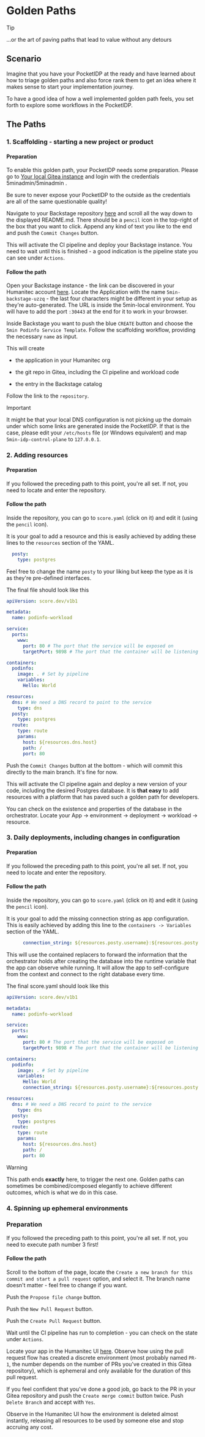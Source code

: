 # Golden Paths

> [!TIP]
> ...or the art of paving paths that lead to value without any detours

## Scenario

Imagine that you have your PocketIDP at the ready and have learned about how to triage golden paths and also force rank them to get an idea where it makes sense to start your implementation journey.

To have a good idea of how a well implemented golden path feels, you set forth to explore some workflows in the PocketIDP.

## The Paths

### 1. Scaffolding - starting a new project or product

#### Preparation

To enable this golden path, your PocketIDP needs some preparation. Please go to [Your local Gitea instance](https://git.localhost:30443) and login with the credentials 5minadmin/5minadmin .

Be sure to never expose your PocketIDP to the outside as the credentials are all of the same questionable quality!

Navigate to your Backstage repository [here](https://git.localhost:30443/5minorg/backstage) and scroll all the way down to the displayed README.md. There should be a `pencil` icon in the top-right of the box that you want to click. Append any kind of text you like to the end and push the `Commit Changes` button.

This will activate the CI pipeline and deploy your Backstage instance. You need to wait until this is finished - a good indication is the pipeline state you can see under `Actions`.

#### Follow the path

Open your Backstage instance - the link can be discovered in your Humanitec account [here](https://app.humanitec.io/). Locate the Application with the name `5min-backstage-uzzq` - the last four characters might be different in your setup as they're auto-generated. The URL is inside the 5min-local environment. You will have to add the port `:30443` at the end for it to work in your browser.

Inside Backstage you want to push the blue `CREATE` button and choose the `5min Podinfo Service Template`. Follow the scaffolding workflow, providing the necessary `name` as input.

This will create

- the application in your Humanitec org

- the git repo in Gitea, including the CI pipeline and workload code

- the entry in the Backstage catalog 

Follow the link to the `repository`.

> [!IMPORTANT]
> It might be that your local DNS configuration is not picking up the domain under which
> some links are generated inside the PocketIDP. If that is the case, please edit your
> `/etc/hosts` file (or Windows equivalent) and map `5min-idp-control-plane` to `127.0.0.1`.

### 2. Adding resources

#### Preparation

If you followed the preceding path to this point, you're all set. If not, you need to locate and enter the repository.

#### Follow the path

Inside the repository, you can go to `score.yaml` (click on it) and edit it (using the `pencil` icon).

It is your goal to add a resource and this is easily achieved by adding these lines to the `resources` section of the YAML.

```yaml
  posty:
    type: postgres
```

Feel free to change the name `posty` to your liking but keep the type as it is as they're pre-defined interfaces.

The final file should look like this

```yaml
apiVersion: score.dev/v1b1

metadata:
  name: podinfo-workload

service:
  ports:
    www:
      port: 80 # The port that the service will be exposed on
      targetPort: 9898 # The port that the container will be listening on

containers:
  podinfo:
    image: . # Set by pipeline
    variables:
      Hello: World

resources:
  dns: # We need a DNS record to point to the service 
    type: dns
  posty:
    type: postgres
  route:
    type: route
    params:
      host: ${resources.dns.host}
      path: /
      port: 80
```

Push the `Commit Changes` button at the bottom - which will commit this directly to the main branch. It's fine for now.

This will activate the CI pipeline again and deploy a new version of your code, including the desired Postgres database. It is **that easy** to add resources with a platform that has paved such a golden path for developers.

You can check on the existence and properties of the database in the orchestrator. Locate your App &rarr; environment &rarr; deployment &rarr; workload &rarr; resource.

### 3. Daily deployments, including changes in configuration

#### Preparation

If you followed the preceding path to this point, you're all set. If not, you need to locate and enter the repository.

#### Follow the path

Inside the repository, you can go to `score.yaml` (click on it) and edit it (using the `pencil` icon).

It is your goal to add the missing connection string as app configuration. This is easily achieved by adding this line to the `containers -> Variables` section of the YAML.

```yaml
      connection_string: ${resources.posty.username}:${resources.posty.password}@${resources.posty.host}:${resources.posty.port}/${resources.posty.name}
```

This will use the contained replacers to forward the information that the orchestrator holds after creating the database into the runtime variable that the app can observe while running. It will allow the app to self-configure from the context and connect to the right database every time.

The final score.yaml should look like this

```yaml
apiVersion: score.dev/v1b1

metadata:
  name: podinfo-workload

service:
  ports:
    www:
      port: 80 # The port that the service will be exposed on
      targetPort: 9898 # The port that the container will be listening on

containers:
  podinfo:
    image: . # Set by pipeline
    variables:
      Hello: World
      connection_string: ${resources.posty.username}:${resources.posty.password}@${resources.posty.host}:${resources.posty.port}/${resources.posty.name}

resources:
  dns: # We need a DNS record to point to the service 
    type: dns
  posty:
    type: postgres
  route:
    type: route
    params:
      host: ${resources.dns.host}
      path: /
      port: 80
```

> [!WARNING]
> This path ends **exactly** here, to trigger the next one. Golden paths can
> sometimes be combined/composed elegantly to achieve different outcomes, which is
> what we do in this case.

### 4. Spinning up ephemeral environments

### Preparation

If you followed the preceding path to this point, you're all set. If not, you need to execute path number 3 first!

#### Follow the path

Scroll to the bottom of the page, locate the `Create a new branch for this commit and start a pull request` option, and select it. The branch name doesn't matter - feel free to change if you want.

Push the `Propose file change` button.

Push the `New Pull Request` button.

Push the `Create Pull Request` button.

Wait until the CI pipeline has run to completion - you can check on the state under `Actions`.

Locate your app in the Humanitec UI [here](https://app.humanitec.io/). Observe how using the pull request flow has created a discrete environment (most probably named `PR-1`, the number depends on the number of PRs you've created in this Gitea repository), which is ephemeral and only available for the duration of this pull request.

If you feel confident that you've done a good job, go back to the PR in your Gitea repository and push the `Create merge commit` button twice. Push `Delete Branch` and accept with `Yes`.

Observe in the Humanitec UI how the environment is deleted almost instantly, releasing all resources to be used by someone else and stop accruing any cost.
